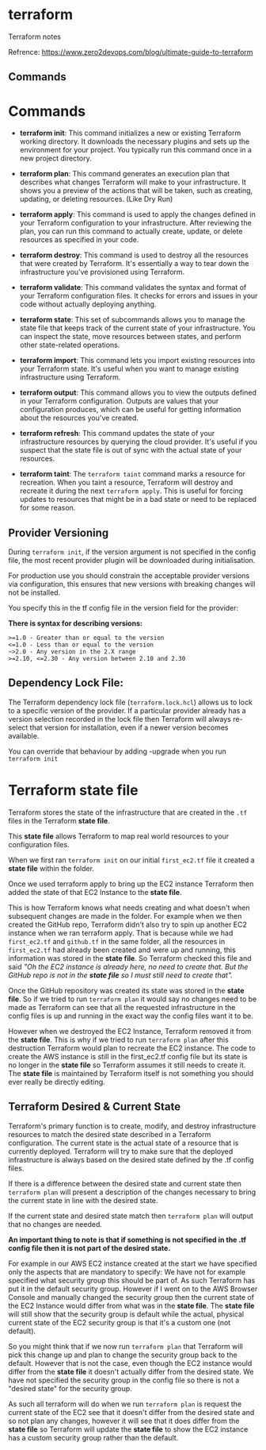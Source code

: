 # terraform
Terraform notes

Refrence: https://www.zero2devops.com/blog/ultimate-guide-to-terraform

## Commands

# Commands

- **terraform init**: This command initializes a new or existing Terraform working directory. It downloads the necessary plugins and sets up the environment for your project. You typically run this command once in a new project directory.

- **terraform plan**: This command generates an execution plan that describes what changes Terraform will make to your infrastructure. It shows you a preview of the actions that will be taken, such as creating, updating, or deleting resources. (Like Dry Run)

- **terraform apply**: This command is used to apply the changes defined in your Terraform configuration to your infrastructure. After reviewing the plan, you can run this command to actually create, update, or delete resources as specified in your code.

- **terraform destroy**: This command is used to destroy all the resources that were created by Terraform. It's essentially a way to tear down the infrastructure you've provisioned using Terraform.

- **terraform validate**: This command validates the syntax and format of your Terraform configuration files. It checks for errors and issues in your code without actually deploying anything.

- **terraform state**: This set of subcommands allows you to manage the state file that keeps track of the current state of your infrastructure. You can inspect the state, move resources between states, and perform other state-related operations.

- **terraform import**: This command lets you import existing resources into your Terraform state. It's useful when you want to manage existing infrastructure using Terraform.

- **terraform output**: This command allows you to view the outputs defined in your Terraform configuration. Outputs are values that your configuration produces, which can be useful for getting information about the resources you've created.

- **terraform refresh**: This command updates the state of your infrastructure resources by querying the cloud provider. It's useful if you suspect that the state file is out of sync with the actual state of your resources.

- **terraform taint**: The `terraform taint` command marks a resource for recreation. When you taint a resource, Terraform will destroy and recreate it during the next `terraform apply`. This is useful for forcing updates to resources that might be in a bad state or need to be replaced for some reason.

## Provider Versioning
During `terraform init`, if the version argument is not specified in the config file, the most recent provider plugin will be downloaded during initialisation.

For production use you should constrain the acceptable provider versions via configuration, this ensures that new versions with breaking changes will not be installed. 

You specify this in the tf config file in the version field for the provider:


**There is syntax for describing versions:**
```
>=1.0 - Greater than or equal to the version
<=1.0 - Less than or equal to the version
~>2.0 - Any version in the 2.X range
>=2.10, <=2.30 - Any version between 2.10 and 2.30
```


## Dependency Lock File:

The Terraform dependency lock file (`terraform.lock.hcl`) allows us to lock to a specific version of the provider. 
If a particular provider already has a version selection recorded in the lock file then Terraform will always re-select that version for installation, even if a newer version becomes available. 

You can override that behaviour by adding -upgrade when you run `terraform init`


# Terraform **state file**

Terraform stores the state of the infrastructure that are created in the `.tf` files in the Terraform **state file**.

This **state file** allows Terraform to map real world resources to your configuration files.

When we first ran `terraform init` on our initial `first_ec2.tf` file it created a **state file** within the folder.

Once we used terraform apply to bring up the EC2 instance Terraform then added the state of that EC2 Instance to the **state file**.

This is how Terraform knows what needs creating and what doesn't when subsequent changes are made in the folder. For example when we then created the GitHub repo, Terraform didn't also try to spin up another EC2 instance when we ran terraform apply. That is because while we had `first_ec2.tf` and `github.tf` in the same folder, all the resources in `first_ec2.tf` had already been created and were up and running, this information was stored in the **state file**. So Terraform checked this file and said _"Oh the EC2 instance is already here, no need to create that. But the GitHub repo is not in the **state file** so I must still need to create that"._

Once the GitHub repository was created its state was stored in the **state file**. So if we tried to run `terraform plan` it would say no changes need to be made as Terraform can see that all the requested infrastructure in the config files is up and running in the exact way the config files want it to be. 

However when we destroyed the EC2 Instance, Terraform removed it from the **state file**. This is why if we tried to run `terraform plan` after this destruction Terraform would plan to recreate the EC2 instance. The code to create the AWS instance is still in the first_ec2.tf config file but its state is no longer in the **state file** so Terraform assumes it still needs to create it. 
The **state file** is maintained by Terraform itself is not something you should ever really be directly editing. 


## Terraform Desired & Current State

Terraform's primary function is to create, modify, and destroy infrastructure resources to match the desired state described in a Terraform configuration.
The current state is the actual state of a resource that is currently deployed. Terraform will try to make sure that the deployed infrastructure is always based on the desired state defined by the .tf config files. 

If there is a difference between the desired state and current state then `terraform plan` will present a description of the changes necessary to bring the current state in line with the desired state.

If the current state and desired state match then `terraform plan` will output that no changes are needed. 

**An important thing to note is that if something is not specified in the .tf config file then it is not part of the desired state.**  

For example in our AWS EC2 instance created at the start we have specified only the aspects that are mandatory to specify:
We have not for example specified what security group this should be part of. As such Terraform has put it in the default security group. However if I went on to the AWS  Browser Console and manually changed the security group then the current state of the EC2 Instance would differ from what was in the **state file**. The **state file** will still show that the security group is default while the actual, physical current state of the EC2 security group is that it's a custom one (not default). 

So you might think that if we now run `terraform plan` that Terraform will pick this change up and plan to change the security group back to the default. However that is not the case, even though the EC2 instance would differ from the **state file** it doesn't actually differ from the desired state. We have not specified the security group in the config file so there is not a "desired state" for the security group. 

As such all terraform will do when we run `terraform plan` is request the current state of the EC2 see that it doesn't differ from the desired state and so not plan any changes, however it will see that it does differ from the **state file** so Terraform will update the **state file** to show the EC2 instance has a custom security group rather than the default. 